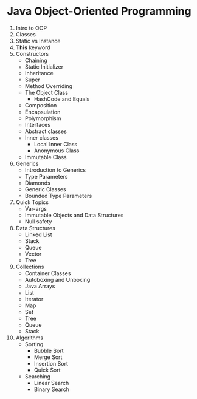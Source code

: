 # Java Object-Oriented Programming

1. Intro to OOP
2. Classes
3. Static vs Instance
4. **This** keyword
5. Constructors
    * Chaining
    * Static Initializer
    * Inheritance
    * Super
    * Method Overriding
    * The Object Class
        * HashCode and Equals
    * Composition
    * Encapsulation
    * Polymorphism
    * Interfaces
    * Abstract classes
    * Inner classes
        * Local Inner Class
        * Anonymous Class
    * Immutable Class
6. Generics
    * Introduction to Generics
    * Type Parameters
    * Diamonds
    * Generic Classes
    * Bounded Type Parameters
7. Quick Topics
    * Var-args
    * Immutable Objects and Data Structures
    * Null safety
8. Data Structures
    * Linked List
    * Stack
    * Queue
    * Vector
    * Tree
9. Collections
    * Container Classes
    * Autoboxing and Unboxing
    * Java Arrays
    * List
    * Iterator
    * Map
    * Set
    * Tree
    * Queue
    * Stack
10. Algorithms
     * Sorting
         * Bubble Sort
         * Merge Sort
         * Insertion Sort
         * Quick Sort
     * Searching
         * Linear Search
         * Binary Search 
